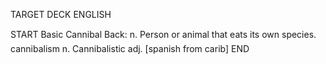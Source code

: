 TARGET DECK
ENGLISH

START
Basic
Cannibal
Back: n. Person or animal that eats its own species.  cannibalism n. Cannibalistic adj. [spanish from carib]
END

